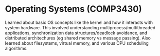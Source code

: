 # Operating Systems (COMP3430)
Learned about basic OS concepts like the kernel and how it interacts with system hardware. This involved understanding multiprocess/multithreaded applications, synchronization data structures/deadlock avoidance, and distributed architechures (eg shared memory vs message passing). Also learned about filesystems, virtual memory, and various CPU scheduling algorithms.